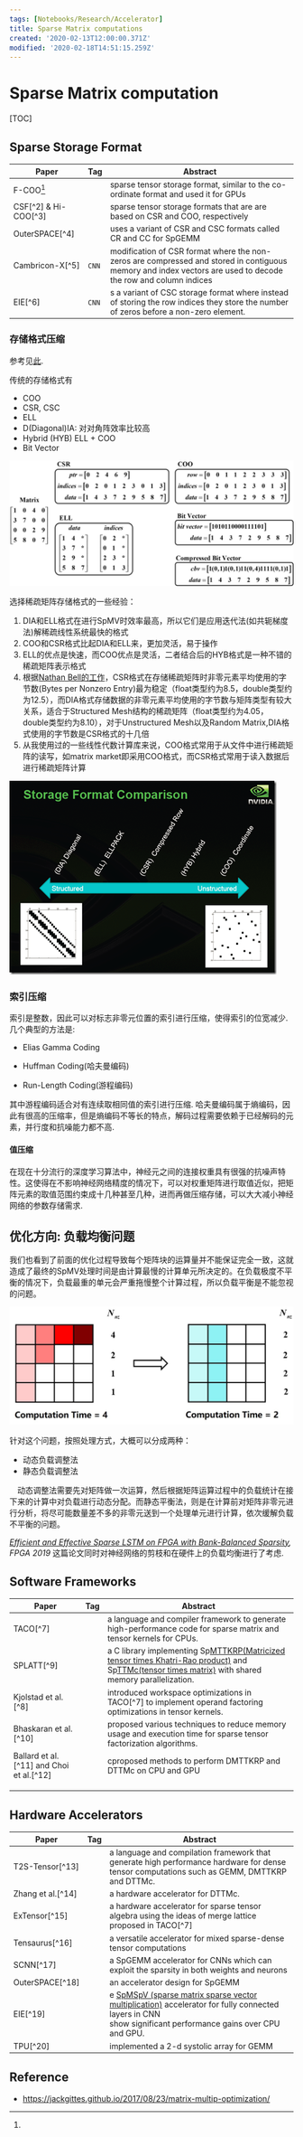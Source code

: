 ```yaml
---
tags: [Notebooks/Research/Accelerator]
title: Sparse Matrix computations
created: '2020-02-13T12:00:00.371Z'
modified: '2020-02-18T14:51:15.259Z'
---
```


# Sparse Matrix computation

[TOC]

## Sparse Storage Format

| Paper                | Tag   | Abstract                                                     |
| -------------------- | ----- | ------------------------------------------------------------ |
| F-COO[^1]            |       | sparse tensor storage format, similar to the co-ordinate format and used it for GPUs |
| CSF[^2] & Hi-COO[^3] |       | sparse tensor storage formats that are are based on CSR and COO, respectively |
| OuterSPACE[^4]       |       | uses a variant of CSR and CSC formats called CR and CC for SpGEMM |
| Cambricon-X[^5]      | `CNN` | modification of CSR format where the non-zeros are compressed and stored in contiguous memory and index vectors are used to decode the row and column indices |
| EIE[^6]              | `CNN` | s a variant of CSC storage format where instead of storing the row indices they store the number of zeros before a non-zero element. |

### 存储格式压缩



参考见[此](https://www.cnblogs.com/xbinworld/p/4273506.html).

传统的存储格式有

- COO
- CSR, CSC
- ELL
- D(Diagonal)IA: 对对角阵效率比较高
- Hybrid (HYB) ELL + COO
- Bit Vector

 <img src="./Acceleration_of_SpMV.assets/41f56ddcgy1fixggqza92j21h60nh78z.jpg" alt="img" /> 

选择稀疏矩阵存储格式的一些经验：

1. DIA和ELL格式在进行SpMV时效率最高，所以它们是应用迭代法(如共轭梯度法)解稀疏线性系统最快的格式
2. COO和CSR格式比起DIA和ELL来，更加灵活，易于操作
3. ELL的优点是快速，而COO优点是灵活，二者结合后的HYB格式是一种不错的稀疏矩阵表示格式
4. 根据[Nathan Bell的工作](http://www.bu.edu/pasi/files/2011/01/NathanBell1-10-1000.pdf)，CSR格式在存储稀疏矩阵时非零元素平均使用的字节数(Bytes per Nonzero Entry)最为稳定（float类型约为8.5，double类型约为12.5），而DIA格式存储数据的非零元素平均使用的字节数与矩阵类型有较大关系，适合于Structured Mesh结构的稀疏矩阵（float类型约为4.05，double类型约为8.10），对于Unstructured Mesh以及Random Matrix,DIA格式使用的字节数是CSR格式的十几倍
5. 从我使用过的一些线性代数计算库来说，COO格式常用于从文件中进行稀疏矩阵的读写，如matrix market即采用COO格式，而CSR格式常用于读入数据后进行稀疏矩阵计算

 <img src="./Acceleration_of_SpMV.assets/042301054214407.png" alt="image" /> 

### 索引压缩

索引是整数，因此可以对标志非零元位置的索引进行压缩，使得索引的位宽减少. 几个典型的方法是:

- Elias Gamma Coding

- Huffman Coding(哈夫曼编码)

- Run-Length Coding(游程编码)

其中游程编码适合对有连续取相同值的索引进行压缩. 哈夫曼编码属于熵编码，因此有很高的压缩率，但是熵编码不等长的特点，解码过程需要依赖于已经解码的元素，并行度和抗噪能力都不高.

#### 值压缩

在现在十分流行的深度学习算法中，神经元之间的连接权重具有很强的抗噪声特性。这使得在不影响神经网络精度的情况下，可以对权重矩阵进行取值近似，把矩阵元素的取值范围约束成十几种甚至几种，进而再做压缩存储，可以大大减小神经网络的参数存储需求.

## 优化方向: 负载均衡问题

我们也看到了前面的优化过程导致每个矩阵块的运算量并不能保证完全一致，这就造成了最终的SpMV处理时间是由计算最慢的计算单元所决定的。在负载极度不平衡的情况下，负载最重的单元会严重拖慢整个计算过程，所以负载平衡是不能忽视的问题。

 <img src="./Acceleration_of_SpMV.assets/41f56ddcgy1fixg96rb04j210d0f13zx.jpg" alt="img" /> 

针对这个问题，按照处理方式，大概可以分成两种：

- 动态负载调整法
- 静态负载调整法

　动态调整法需要先对矩阵做一次运算，然后根据矩阵运算过程中的负载统计在接下来的计算中对负载进行动态分配。而静态平衡法，则是在计算前对矩阵非零元进行分析，将尽可能数量差不多的非零元送到一个处理单元进行计算，依次缓解负载不平衡的问题。

*[Efficient and Effective Sparse LSTM on FPGA with Bank-Balanced Sparsity](), FPGA 2019* 这篇论文同时对神经网络的剪枝和在硬件上的负载均衡进行了考虑.

## Software Frameworks

| Paper                                    | Tag  | Abstract                                                     |
| ---------------------------------------- | ---- | ------------------------------------------------------------ |
| TACO[^7]                                 |      | a language and compiler framework to generate high-performance code for sparse matrix and tensor kernels for CPUs.<br /> |
| SPLATT[^9]                               |      | a C library implementing Sp<u>MTTKRP(Matricized tensor times Khatri-Rao product)</u> and Sp<u>TTMc(tensor times matrix)</u> with shared memory parallelization. |
| Kjolstad et al.[^8]                      |      | introduced workspace optimizations in TACO[^7] to implement operand factoring optimizations in tensor kernels. |
| Bhaskaran et al. [^10]                   |      | proposed various techniques to reduce memory usage and execution time for sparse tensor factorization algorithms. |
| Ballard et al.[^11] and Choi et al.[^12] |      | cproposed methods to perform DMTTKRP and DTTMc on CPU and GPU |
|                                          |      |                                                              |
|                                          |      |                                                              |
|                                          |      |                                                              |

## Hardware Accelerators

| Paper             | Tag  | Abstract                                                     |
| ----------------- | ---- | ------------------------------------------------------------ |
| T2S-Tensor[^13]   |      | a language and compilation framework that generate high performance hardware for dense tensor computations such as GEMM, DMTTKRP and DTTMc. |
| Zhang et al.[^14] |      | a hardware accelerator for DTTMc.                            |
| ExTensor[^15]     |      | a hardware accelerator for sparse tensor algebra using the ideas of merge lattice proposed in TACO[^7] |
| Tensaurus[^16]    |      | a versatile accelerator for mixed sparse-dense tensor computations |
| SCNN[^17]         |      | a SpGEMM accelerator for CNNs which can exploit the sparsity in both weights and neurons |
| OuterSPACE[^18]   |      | an accelerator design for SpGEMM                             |
| EIE[^19]          |      | e <u>SpMSpV (sparse matrix sparse vector multiplication)</u> accelerator for fully connected layers in CNN<br />show significant performance gains over CPU and GPU. |
| TPU[^20]          |      | implemented a 2-d systolic array for GEMM                    |

## Reference

- https://jackgittes.github.io/2017/08/23/matrix-multip-optimization/

[^1]:
